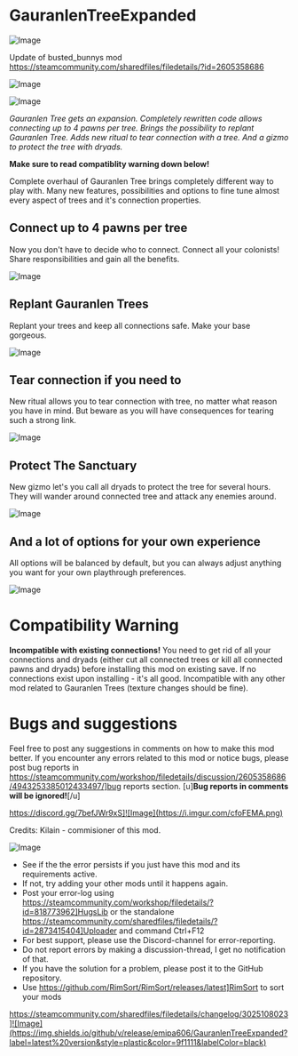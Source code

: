 # GauranlenTreeExpanded

![Image](https://i.imgur.com/buuPQel.png)

Update of busted_bunnys mod https://steamcommunity.com/sharedfiles/filedetails/?id=2605358686

![Image](https://i.imgur.com/pufA0kM.png)

	
![Image](https://i.imgur.com/Z4GOv8H.png)

*Gauranlen Tree gets an expansion. Completely rewritten code allows connecting up to 4 pawns per tree. Brings the possibility to replant Gauranlen Tree. Adds new ritual to tear connection with a tree. And a gizmo to protect the tree with dryads.* 

**Make sure to read compatiblity warning down below!**

Complete overhaul of Gauranlen Tree brings completely different way to play with. Many new features, possibilities and options to fine tune almost every aspect of trees and it's connection properties.

## Connect up to 4 pawns per tree

Now you don't have to decide who to connect. Connect all your colonists! Share responsibilities and gain all the benefits.

![Image](https://steamuserimages-a.akamaihd.net/ugc/1622974778774114707/F7730D221AAA0BB0FF38C7B69533F3C402645C7B/?imw=5000&amp;imh=5000&amp;ima=fit&amp;impolicy=Letterbox&amp;imcolor=%23000000&amp;letterbox=false)


## Replant Gauranlen Trees

Replant your trees and keep all connections safe. Make your base gorgeous.

![Image](https://steamuserimages-a.akamaihd.net/ugc/1622974778774132684/F72B8E6B32CD749410403B97C53849261ADA4E7C/?imw=5000&amp;imh=5000&amp;ima=fit&amp;impolicy=Letterbox&amp;imcolor=%23000000&amp;letterbox=false)


## Tear connection if you need to

New ritual allows you to tear connection with tree, no matter what reason you have in mind. But beware as you will have consequences for tearing such a strong link.

![Image](https://steamuserimages-a.akamaihd.net/ugc/1622974778774151003/9399701C8389311C78D784DCCDC83C3087D4DFB5/?imw=5000&amp;imh=5000&amp;ima=fit&amp;impolicy=Letterbox&amp;imcolor=%23000000&amp;letterbox=false)


## Protect The Sanctuary

New gizmo let's you call all dryads to protect the tree for several hours. They will wander around connected tree and attack any enemies around.

![Image](https://steamuserimages-a.akamaihd.net/ugc/1622974778774171272/E45944A09D0DBB37DE300E787307088D48690BEC/?imw=5000&amp;imh=5000&amp;ima=fit&amp;impolicy=Letterbox&amp;imcolor=%23000000&amp;letterbox=false)


## And a lot of options for your own experience

All options will be balanced by default, but you can always adjust anything you want for your own playthrough preferences.

![Image](https://steamuserimages-a.akamaihd.net/ugc/1622974778774214043/5ED7BA39930B1189D7D3D75617A805327D326706/?imw=5000&amp;imh=5000&amp;ima=fit&amp;impolicy=Letterbox&amp;imcolor=%23000000&amp;letterbox=false)


# Compatibility Warning

**Incompatible with existing connections!**
You need to get rid of all your connections and dryads (either cut all connected trees or kill all connected pawns and dryads) before installing this mod on existing save. If no connections exist upon installing - it's all good.
Incompatible with any other mod related to Gauranlen Trees (texture changes should be fine). 

# Bugs and suggestions

Feel free to post any suggestions in comments on how to make this mod better.
If you encounter any errors related to this mod or notice bugs, please post bug reports in https://steamcommunity.com/workshop/filedetails/discussion/2605358686/4943253385012433497/]bug reports section. [u]**Bug reports in comments will be ignored!**[/u]


https://discord.gg/7befJWr9xS]![Image](https://i.imgur.com/cfoFEMA.png)


Credits:
Kilain - commisioner of this mod.

![Image](https://i.imgur.com/PwoNOj4.png)



-  See if the the error persists if you just have this mod and its requirements active.
-  If not, try adding your other mods until it happens again.
-  Post your error-log using https://steamcommunity.com/workshop/filedetails/?id=818773962]HugsLib or the standalone https://steamcommunity.com/sharedfiles/filedetails/?id=2873415404]Uploader and command Ctrl+F12
-  For best support, please use the Discord-channel for error-reporting.
-  Do not report errors by making a discussion-thread, I get no notification of that.
-  If you have the solution for a problem, please post it to the GitHub repository.
-  Use https://github.com/RimSort/RimSort/releases/latest]RimSort to sort your mods



https://steamcommunity.com/sharedfiles/filedetails/changelog/3025108023]![Image](https://img.shields.io/github/v/release/emipa606/GauranlenTreeExpanded?label=latest%20version&style=plastic&color=9f1111&labelColor=black)


